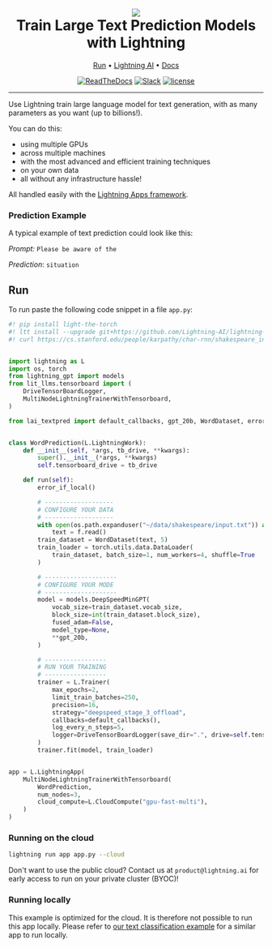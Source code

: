 <div align="center">
    <h1>
        <img src="https://lightningaidev.wpengine.com/wp-content/uploads/2023/01/Group-15.png">
        <br>
        Train Large Text Prediction Models with Lightning
        </br>
    </h1>

<div align="center">

<p align="center">
  <a href="#run">Run</a> •
  <a href="https://www.lightning.ai/">Lightning AI</a> •
  <a href="https://lightning.ai/lightning-docs/">Docs</a>
</p>

[![ReadTheDocs](https://readthedocs.org/projects/pytorch-lightning/badge/?version=stable)](https://lightning.ai/lightning-docs/)
[![Slack](https://img.shields.io/badge/slack-chat-green.svg?logo=slack)](https://www.pytorchlightning.ai/community)
[![license](https://img.shields.io/badge/License-Apache%202.0-blue.svg)](https://github.com/Lightning-AI/lightning/blob/master/LICENSE)

</div>
</div>

______________________________________________________________________

Use Lightning train large language model for text generation,
with as many parameters as you want (up to billions!).

You can do this:

- using multiple GPUs
- across multiple machines
- with the most advanced and efficient training techniques
- on your own data
- all without any infrastructure hassle!

All handled easily with the [Lightning Apps framework](https://lightning.ai/lightning-docs/).

### Prediction Example

A typical example of text prediction could look like this:

_Prompt:_ `Please be aware of the`

_Prediction_: `situation`

## Run

To run paste the following code snippet in a file `app.py`:

```python
#! pip install light-the-torch
#! ltt install --upgrade git+https://github.com/Lightning-AI/lightning-LLMs git+https://github.com/Lightning-AI/LAI-Text-Prediction-Component
#! curl https://cs.stanford.edu/people/karpathy/char-rnn/shakespeare_input.txt --create-dirs -o ${HOME}/data/shakespeare/input.txt -C -


import lightning as L
import os, torch
from lightning_gpt import models
from lit_llms.tensorboard import (
    DriveTensorBoardLogger,
    MultiNodeLightningTrainerWithTensorboard,
)

from lai_textpred import default_callbacks, gpt_20b, WordDataset, error_if_local


class WordPrediction(L.LightningWork):
    def __init__(self, *args, tb_drive, **kwargs):
        super().__init__(*args, **kwargs)
        self.tensorboard_drive = tb_drive

    def run(self):
        error_if_local()

        # -------------------
        # CONFIGURE YOUR DATA
        # -------------------
        with open(os.path.expanduser("~/data/shakespeare/input.txt")) as f:
            text = f.read()
        train_dataset = WordDataset(text, 5)
        train_loader = torch.utils.data.DataLoader(
            train_dataset, batch_size=1, num_workers=4, shuffle=True
        )

        # --------------------
        # CONFIGURE YOUR MODE
        # --------------------
        model = models.DeepSpeedMinGPT(
            vocab_size=train_dataset.vocab_size,
            block_size=int(train_dataset.block_size),
            fused_adam=False,
            model_type=None,
            **gpt_20b,
        )

        # -----------------
        # RUN YOUR TRAINING
        # -----------------
        trainer = L.Trainer(
            max_epochs=2,
            limit_train_batches=250,
            precision=16,
            strategy="deepspeed_stage_3_offload",
            callbacks=default_callbacks(),
            log_every_n_steps=5,
            logger=DriveTensorBoardLogger(save_dir=".", drive=self.tensorboard_drive),
        )
        trainer.fit(model, train_loader)


app = L.LightningApp(
    MultiNodeLightningTrainerWithTensorboard(
        WordPrediction,
        num_nodes=3,
        cloud_compute=L.CloudCompute("gpu-fast-multi"),
    )
)
```

### Running on the cloud

```bash
lightning run app app.py --cloud
```

Don't want to use the public cloud? Contact us at `product@lightning.ai` for early access to run on your private cluster (BYOC)!

### Running locally

This example is optimized for the cloud.
It is therefore not possible to run this app locally.
Please refer to [our text classification example](https://github.com/Lightning-AI/LAI-Text-Classification-Component)
for a similar app to run locally.
